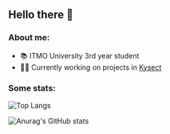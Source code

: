 ## Hello there 👋

### About me:

- 📚 ITMO University 3rd year student
- 👨‍💻 Currently working on projects in [Kysect](https://github.com/kysect)

### Some stats:

![Top Langs](https://github-readme-stats.vercel.app/api/top-langs/?username=Mihinator3000&layout=compact&count_private=true)

![Anurag's GitHub stats](https://github-readme-stats.vercel.app/api?username=Mihinator3000&show_icons=true&count_private=true)
